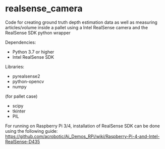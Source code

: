 # realsense_camera
Code for creating ground truth depth estimation data
as well as measuring articles/volume inside a pallet using a Intel RealSense camera
and the RealSense SDK python wrapper

Dependencies:
* Python  3.7 or higher
* Intel RealSense SDK

Libraries:
* pyrealsense2
* python-opencv
* numpy

(for pallet case)
* scipy 
* tkinter
* PIL 


For running on Raspberry Pi 3/4, installation of RealSense SDK can be done using the following guide: https://github.com/acrobotic/Ai_Demos_RPi/wiki/Raspberry-Pi-4-and-Intel-RealSense-D435